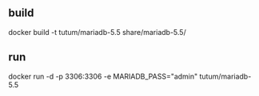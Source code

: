 
## build

docker build -t tutum/mariadb-5.5 share/mariadb-5.5/

## run
docker run -d -p 3306:3306 -e MARIADB_PASS="admin" tutum/mariadb-5.5


